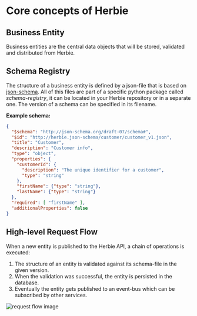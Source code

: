 # Core concepts of Herbie

## Business Entity

Business entities are the central data objects that will be stored, validated and distributed from Herbie.


## Schema Registry

The structure of a business entity is defined by a json-file that is based on [json-schema](https://json-schema.org/).
All of this files are part of a specific python package called _schema-registry_, it can be located in your Herbie 
repository or in a separate one. The version of a schema can be specified in its filename.

**Example schema:**

```json
{
  "$schema": "http://json-schema.org/draft-07/schema#",
  "$id": "http://herbie.json-schema/customer/customer_v1.json",
  "title": "Customer",
  "description": "Customer info",
  "type": "object",
  "properties": {
    "customerId": {
      "description": "The unique identifier for a customer",
      "type": "string"
    },
    "firstName": {"type": "string"},
    "lastName": {"type": "string"}
  },
  "required": [ "firstName" ],
  "additionalProperties": false
}
```

## High-level Request Flow

When a new entity is published to the Herbie API, a chain of operations is executed:

1. The structure of an entity is validated against its schema-file in the given version.
2. When the validation was successful, the entity is persisted in the database.
3. Eventually the entity gets published to an event-bus which can be subscribed by other services. 

![request flow image](herbie_request_flow.png)